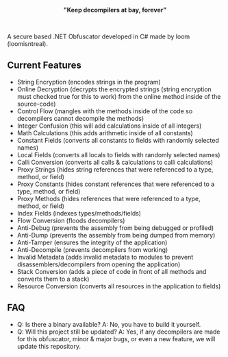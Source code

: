 <p align="center"><b>"Keep decompilers at bay, forever"</b></p>

<br>

A secure based .NET Obfuscator developed in C# made by loom (loomisntreal).

## Current Features

* String Encryption (encodes strings in the program)
* Online Decryption (decrypts the encrypted strings (string encryption must checked true for this to work) from the online method inside of the source-code)
* Control Flow (mangles with the methods inside of the code so decompilers cannot decompile the methods)
* Integer Confusion (this will add calculations inside of all integers)
* Math Calculations (this adds arithmetic inside of all constants)
* Constant Fields (converts all constants to fields with randomly selected names)
* Local Fields (converts all locals to fields with randomly selected names)
* Calli Conversion (converts all calls & calculations to calli calculations)
* Proxy Strings (hides string references that were referenced to a type, method, or field)
* Proxy Constants (hides constant references that were referenced to a type, method, or field)
* Proxy Methods (hides references that were referenced to a type, method, or field)
* Index Fields (indexes types/methods/fields)
* Flow Conversion (floods decompilers)
* Anti-Debug (prevents the assembly from being debugged or profiled)
* Anti-Dump (prevents the assembly from being dumped from memory)
* Anti-Tamper (ensures the integrity of the application)
* Anti-Decompile (prevents decompilers from working)
* Invalid Metadata (adds invalid metadata to modules to prevent disassemblers/decompilers from opening the application)
* Stack Conversion (adds a piece of code in front of all methods and converts them to a stack)
* Resource Conversion (converts all resources in the application to fields)

## FAQ

* Q: Is there a binary available? A: No, you have to build it yourself.
* Q: Will this project still be updated? A: Yes, if any decompilers are made for this obfuscator, minor & major bugs, or even a new feature, we will update this repository.
